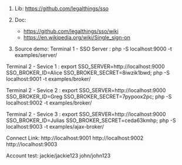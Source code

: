 1. Lib: https://github.com/legalthings/sso
2. Doc:
    - https://github.com/legalthings/sso/wiki
    - https://en.wikipedia.org/wiki/Single_sign-on 

3. Source demo:
Terminal 1 - SSO Server : php -S localhost:9000 -t examples/server/

Terminal 2 - Sevice 1 :  export SSO_SERVER=http://localhost:9000 SSO_BROKER_ID=Alice SSO_BROKER_SECRET=8iwzik1bwd; php -S localhost:9001 -t examples/broker/

Terminal 2 - Sevice 2 :  export SSO_SERVER=http://localhost:9000 SSO_BROKER_ID=Greg SSO_BROKER_SECRET=7pypoox2pc; php -S localhost:9002 -t examples/broker/

Terminal 2 - Sevice 3 :  export SSO_SERVER=http://localhost:9000 SSO_BROKER_ID=Julias SSO_BROKER_SECRET=ceda63kmhp; php -S localhost:9003 -t examples/ajax-broker/

Connect Link:
http://localhost:9001
http://localhost:9002 
http://localhost:9003

Account test: jackie/jackie123 john/john123
